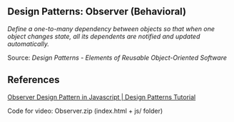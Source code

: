 ## Design Patterns: Observer (Behavioral)

_Define a one-to-many dependency between objects so that when one object changes state, all its dependents are notified and updated automatically._

Source: _Design Patterns - Elements of Reusable Object-Oriented Software_

## References

  [Observer Design Pattern in Javascript | Design Patterns Tutorial](https://www.youtube.com/watch?v=T-xfEbDORng)
  
  Code for video: Observer.zip (index.html + js/ folder)
  
